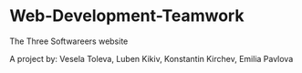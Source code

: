 # Web-Development-Teamwork
The Three Softwareers website

A project by: Vesela Toleva, Luben Kikiv, Konstantin Kirchev, Emilia Pavlova

